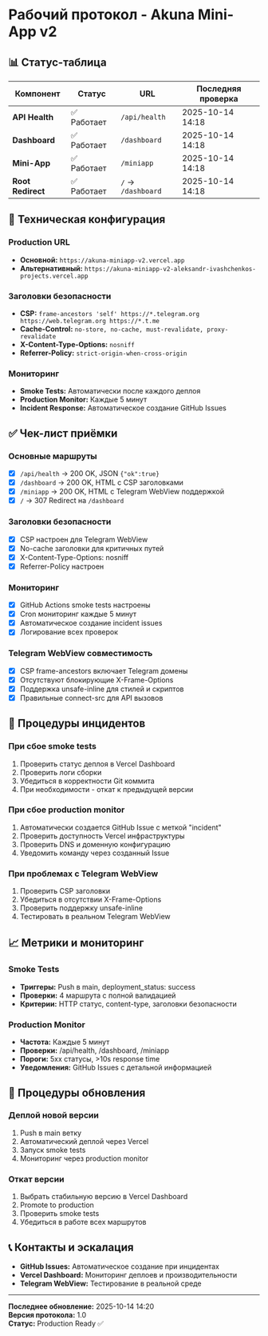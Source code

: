# Рабочий протокол - Akuna Mini-App v2

## 📊 Статус-таблица

| Компонент | Статус | URL | Последняя проверка |
|-----------|--------|-----|-------------------|
| **API Health** | ✅ Работает | `/api/health` | 2025-10-14 14:18 |
| **Dashboard** | ✅ Работает | `/dashboard` | 2025-10-14 14:18 |
| **Mini-App** | ✅ Работает | `/miniapp` | 2025-10-14 14:18 |
| **Root Redirect** | ✅ Работает | `/` → `/dashboard` | 2025-10-14 14:18 |

## 🔧 Техническая конфигурация

### Production URL
- **Основной:** `https://akuna-miniapp-v2.vercel.app`
- **Альтернативный:** `https://akuna-miniapp-v2-aleksandr-ivashchenkos-projects.vercel.app`

### Заголовки безопасности
- **CSP:** `frame-ancestors 'self' https://*.telegram.org https://web.telegram.org https://*.t.me`
- **Cache-Control:** `no-store, no-cache, must-revalidate, proxy-revalidate`
- **X-Content-Type-Options:** `nosniff`
- **Referrer-Policy:** `strict-origin-when-cross-origin`

### Мониторинг
- **Smoke Tests:** Автоматически после каждого деплоя
- **Production Monitor:** Каждые 5 минут
- **Incident Response:** Автоматическое создание GitHub Issues

## ✅ Чек-лист приёмки

### Основные маршруты
- [x] `/api/health` → 200 OK, JSON `{"ok":true}`
- [x] `/dashboard` → 200 OK, HTML с CSP заголовками
- [x] `/miniapp` → 200 OK, HTML с Telegram WebView поддержкой
- [x] `/` → 307 Redirect на `/dashboard`

### Заголовки безопасности
- [x] CSP настроен для Telegram WebView
- [x] No-cache заголовки для критичных путей
- [x] X-Content-Type-Options: nosniff
- [x] Referrer-Policy настроен

### Мониторинг
- [x] GitHub Actions smoke tests настроены
- [x] Cron мониторинг каждые 5 минут
- [x] Автоматическое создание incident issues
- [x] Логирование всех проверок

### Telegram WebView совместимость
- [x] CSP frame-ancestors включает Telegram домены
- [x] Отсутствуют блокирующие X-Frame-Options
- [x] Поддержка unsafe-inline для стилей и скриптов
- [x] Правильные connect-src для API вызовов

## 🚨 Процедуры инцидентов

### При сбое smoke tests
1. Проверить статус деплоя в Vercel Dashboard
2. Проверить логи сборки
3. Убедиться в корректности Git коммита
4. При необходимости - откат к предыдущей версии

### При сбое production monitor
1. Автоматически создается GitHub Issue с меткой "incident"
2. Проверить доступность Vercel инфраструктуры
3. Проверить DNS и доменную конфигурацию
4. Уведомить команду через созданный Issue

### При проблемах с Telegram WebView
1. Проверить CSP заголовки
2. Убедиться в отсутствии X-Frame-Options
3. Проверить поддержку unsafe-inline
4. Тестировать в реальном Telegram WebView

## 📈 Метрики и мониторинг

### Smoke Tests
- **Триггеры:** Push в main, deployment_status: success
- **Проверки:** 4 маршрута с полной валидацией
- **Критерии:** HTTP статус, content-type, заголовки безопасности

### Production Monitor
- **Частота:** Каждые 5 минут
- **Проверки:** /api/health, /dashboard, /miniapp
- **Пороги:** 5xx статусы, >10s response time
- **Уведомления:** GitHub Issues с детальной информацией

## 🔄 Процедуры обновления

### Деплой новой версии
1. Push в main ветку
2. Автоматический деплой через Vercel
3. Запуск smoke tests
4. Мониторинг через production monitor

### Откат версии
1. Выбрать стабильную версию в Vercel Dashboard
2. Promote to production
3. Проверить smoke tests
4. Убедиться в работе всех маршрутов

## 📞 Контакты и эскалация

- **GitHub Issues:** Автоматическое создание при инцидентах
- **Vercel Dashboard:** Мониторинг деплоев и производительности
- **Telegram WebView:** Тестирование в реальной среде

---

**Последнее обновление:** 2025-10-14 14:20  
**Версия протокола:** 1.0  
**Статус:** Production Ready ✅

